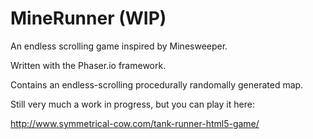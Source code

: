 # MineRunner (WIP)
An endless scrolling game inspired by Minesweeper.

Written with the Phaser.io framework.

Contains an endless-scrolling procedurally randomally generated map.

Still very much a work in progress, but you can play it here:

http://www.symmetrical-cow.com/tank-runner-html5-game/
